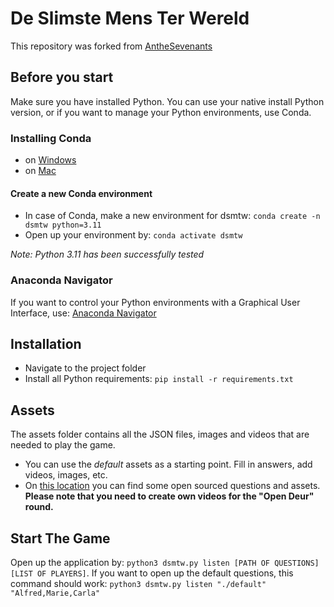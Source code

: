 # De Slimste Mens Ter Wereld

This repository was forked from [AntheSevenants](https://github.com/AntheSevenants/dsmtw)

## Before you start

Make sure you have installed Python. You can use your native install Python version, or if you want to manage your Python environments, use Conda.

### Installing Conda

- on [Windows](https://conda.io/projects/conda/en/latest/user-guide/install/windows.html)
- on [Mac](https://conda.io/projects/conda/en/latest/user-guide/install/macos.html)

#### Create a new Conda environment

- In case of Conda, make a new environment for dsmtw: `conda create -n dsmtw python=3.11`
- Open up your environment by: `conda activate dsmtw`

_Note: Python 3.11 has been successfully tested_

### Anaconda Navigator

If you want to control your Python environments with a Graphical User Interface, use: [Anaconda Navigator](https://docs.anaconda.com/free/navigator/index.html)

## Installation

- Navigate to the project folder
- Install all Python requirements: `pip install -r requirements.txt`

## Assets

The assets folder contains all the JSON files, images and videos that are needed to play the game.

- You can use the _default_ assets as a starting point. Fill in answers, add videos, images, etc.
- On [this location](https://drive.google.com/drive/folders/12WWNlmYh9vjv9atfELKr7bAB-YRkfpPX?usp=drive_link) you can find some open sourced questions and assets. **Please note that you need to create own videos for the "Open Deur" round.**

## Start The Game

Open up the application by: `python3 dsmtw.py listen [PATH OF QUESTIONS] [LIST OF PLAYERS]`. If you want to open up the default questions, this command should work: `python3 dsmtw.py listen "./default" "Alfred,Marie,Carla"`
